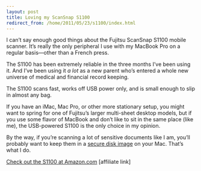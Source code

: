 ```yaml
---
layout: post
title: Loving my ScanSnap S1100
redirect_from: /home/2011/05/23/s1100/index.html
---
```

<p>I can’t say enough good things about the Fujitsu ScanSnap S1100 mobile scanner.  It’s really the only peripheral I use with my MacBook Pro on a regular basis—other than a French press.</p>
<p>The S1100 has been extremely reliable in the three months I’ve been using it.  And I’ve been using it <em>a lot</em> as a new parent who’s entered a whole new universe of medical and financial record keeping.</p>
<p>The S1100 scans fast, works off USB power only, and is small enough to slip in almost any bag.</p>
<p>If you have an iMac, Mac Pro, or other more stationary setup, you might want to spring for one of Fujitsu’s larger multi-sheet desktop models, but if you use some flavor of MacBook and don’t like to sit in the same place (like me), the USB-powered S1100 is the only choice in my opinion.</p>
<p>By the way, if you’re scanning a lot of sensitive documents like I am, you’ll probably want to keep them in a <a href="http://www.practicallyefficient.com/2010/07/28/create-a-file-vault-on-your-mac-with-secure-disk-images/">secure disk image</a> on your Mac. That’s what I do.</p>
<p><a href="http://www.amazon.com/gp/product/B004ISGG7Q/ref=as_li_ss_tl?ie=UTF8&amp;tag=practiceffici-20&amp;linkCode=as2&amp;camp=217145&amp;creative=399349&amp;creativeASIN=B004ISGG7Q">Check out the S1100 at Amazon.com</a> [affiliate link]</p>
